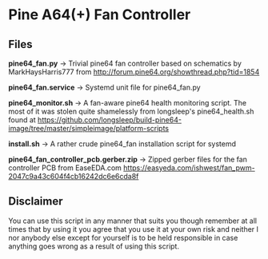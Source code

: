 # Pine A64(+) Fan Controller

## Files

__pine64_fan.py__ → Trivial pine64 fan controller based on schematics by MarkHaysHarris777 from http://forum.pine64.org/showthread.php?tid=1854

__pine64_fan.service__ → Systemd unit file for pine64_fan.py

__pine64_monitor.sh__ → A fan-aware pine64 health monitoring script. The most of it was stolen quite shamelessly from longsleep's pine64_health.sh found at https://github.com/longsleep/build-pine64-image/tree/master/simpleimage/platform-scripts

__install.sh__ → A rather crude pine64_fan installation script for systemd

__pine64_fan_controller_pcb.gerber.zip__ → Zipped gerber files for the fan controller PCB from EaseEDA.com https://easyeda.com/ishwest/fan_pwm-2047c9a43c604f4cb16242dc6e6cda8f

## Disclaimer

You can use this script in any manner that suits you though remember at all times that by using it you agree that you use it at your own risk and neither I nor anybody else except for yourself is to be held responsible in case anything goes wrong as a result of using this script.
